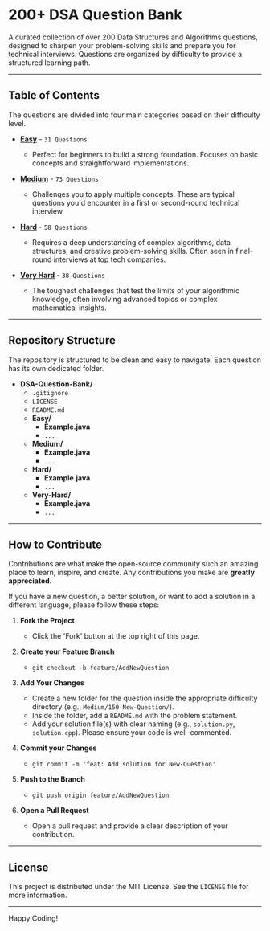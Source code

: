 # 200+ DSA Question Bank

A curated collection of over 200 Data Structures and Algorithms questions, designed to sharpen your problem-solving skills and prepare you for technical interviews. Questions are organized by difficulty to provide a structured learning path.

---

## Table of Contents

The questions are divided into four main categories based on their difficulty level.

* [**Easy**](./Easy) - `31 Questions`
    * Perfect for beginners to build a strong foundation. Focuses on basic concepts and straightforward implementations.

* [**Medium**](./Medium) - `73 Questions`
    * Challenges you to apply multiple concepts. These are typical questions you'd encounter in a first or second-round technical interview.

* [**Hard**](./Hard) - `58 Questions`
    * Requires a deep understanding of complex algorithms, data structures, and creative problem-solving skills. Often seen in final-round interviews at top tech companies.

* [**Very Hard**](./Very-Hard) - `38 Questions`
    * The toughest challenges that test the limits of your algorithmic knowledge, often involving advanced topics or complex mathematical insights.

---

## Repository Structure

The repository is structured to be clean and easy to navigate. Each question has its own dedicated folder.

* **DSA-Question-Bank/**
    * `.gitignore`
    * `LICENSE`
    * `README.md`
    * **Easy/**
        * **Example.java**
        * `...`
    * **Medium/**
        * **Example.java**
        * `...`
    * **Hard/**
        * **Example.java**
        * `...`
    * **Very-Hard/**
       * **Example.java**
        * `...`

---

## How to Contribute

Contributions are what make the open-source community such an amazing place to learn, inspire, and create. Any contributions you make are **greatly appreciated**.

If you have a new question, a better solution, or want to add a solution in a different language, please follow these steps:

1.  **Fork the Project**
    * Click the 'Fork' button at the top right of this page.

2.  **Create your Feature Branch**
    * `git checkout -b feature/AddNewQuestion`

3.  **Add Your Changes**
    * Create a new folder for the question inside the appropriate difficulty directory (e.g., `Medium/150-New-Question/`).
    * Inside the folder, add a `README.md` with the problem statement.
    * Add your solution file(s) with clear naming (e.g., `solution.py`, `solution.cpp`). Please ensure your code is well-commented.

4.  **Commit your Changes**
    * `git commit -m 'feat: Add solution for New-Question'`

5.  **Push to the Branch**
    * `git push origin feature/AddNewQuestion`

6.  **Open a Pull Request**
    * Open a pull request and provide a clear description of your contribution.

---

## License

This project is distributed under the MIT License. See the `LICENSE` file for more information.

---

Happy Coding!
